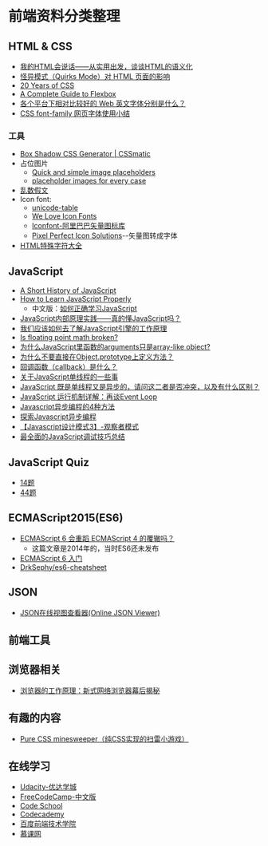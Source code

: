 # 前端资料分类整理

## HTML & CSS

+ [我的HTML会说话——从实用出发，谈谈HTML的语义化](https://segmentfault.com/a/1190000004179484)
+ [怪异模式（Quirks Mode）对 HTML 页面的影响](https://www.ibm.com/developerworks/cn/web/1310_shatao_quirks/)
+ [20 Years of CSS](https://www.w3.org/Style/CSS20/?utm_source=CSS-Weekly&utm_campaign=Issue-244&utm_medium=email)
+ [A Complete Guide to Flexbox](https://css-tricks.com/snippets/css/a-guide-to-flexbox/)
+ [各个平台下相对比较好的 Web 英文字体分别是什么？](https://www.zhihu.com/question/20405658)
+ [CSS font-family 网页字体使用小结](http://moxfive.xyz/2015/12/09/css-font-family/)

### 工具

+ [Box Shadow CSS Generator | CSSmatic](http://www.cssmatic.com/box-shadow)
+ 占位图片
    * [Quick and simple image placeholders](http://placehold.it/)
    * [placeholder images for every case](http://lorempixel.com/)
+ [乱数假文](http://cn.lipsum.com/)
+ Icon font:
    * [unicode-table](https://unicode-table.com/en/)
    * [We Love Icon Fonts](http://weloveiconfonts.com/)
    * [Iconfont-阿里巴巴矢量图标库](http://iconfont.cn/)
    * [Pixel Perfect Icon Solutions](https://icomoon.io/)--矢量图转成字体
+ [HTML特殊字符大全](http://www.grycheng.com/tools/string.html)

## JavaScript

+ [A Short History of JavaScript](https://www.w3.org/community/webed/wiki/A_Short_History_of_JavaScript)
+ [How to Learn JavaScript Properly](http://javascriptissexy.com/how-to-learn-javascript-properly/)
    * 中文版：[如何正确学习JavaScript](http://www.shejidaren.com/how-to-learn-javascript.html?from=androidqq)
+ [JavaScript内部原理实践——真的懂JavaScript吗？](http://www.360doc.com/content/13/1105/19/9200790_326857427.shtml)
+ [我们应该如何去了解JavaScript引擎的工作原理](http://www.nowamagic.net/librarys/veda/detail/1579)
+ [Is floating point math broken?](http://stackoverflow.com/questions/588004/is-floating-point-math-broken)
+ [为什么JavaScript里函数的arguments只是array-like object?](https://www.zhihu.com/question/50803453/answer/122786182)
+ [为什么不要直接在Object.prototype上定义方法？](https://www.zhihu.com/question/26924011)
+ [回调函数（callback）是什么？](https://www.zhihu.com/question/19801131)
+ [关于JavaScript单线程的一些事](https://github.com/JChehe/blog/blob/master/posts/%E5%85%B3%E4%BA%8EJavaScript%E5%8D%95%E7%BA%BF%E7%A8%8B%E7%9A%84%E4%B8%80%E4%BA%9B%E4%BA%8B.md)
+ [JavaScript 既是单线程又是异步的，请问这二者是否冲突，以及有什么区别？](https://www.zhihu.com/question/20866267)
+ [JavaScript 运行机制详解：再谈Event Loop](http://www.ruanyifeng.com/blog/2014/10/event-loop.html)
+ [Javascript异步编程的4种方法](http://www.ruanyifeng.com/blog/2012/12/asynchronous%EF%BC%BFjavascript.html)
+ [探索Javascript异步编程](http://web.jobbole.com/82291/)
+ [【Javascript设计模式3】-观察者模式](http://www.alloyteam.com/2012/10/commonly-javascript-design-pattern-observer-mode/)
+ [最全面的JavaScript调试技巧总结](http://www.codeceo.com/article/javascript-debug-skills.html)

## JavaScript Quiz

+ [14题](http://perfectionkills.com/javascript-quiz/)
+ [44题](http://javascript-puzzlers.herokuapp.com/)

## ECMAScript2015(ES6)

+ [ECMAScript 6 会重蹈 ECMAScript 4 的覆辙吗？](https://www.zhihu.com/question/24715618/answer/34813745)
    * 这篇文章是2014年的，当时ES6还未发布
+ [ECMAScript 6 入门](http://es6.ruanyifeng.com/)
+ [DrkSephy/es6-cheatsheet](https://github.com/DrkSephy/es6-cheatsheet)

## JSON

+ [JSON在线视图查看器(Online JSON Viewer)](http://www.bejson.com/jsonviewernew/)

## 前端工具


## 浏览器相关

+ [浏览器的工作原理：新式网络浏览器幕后揭秘](https://www.html5rocks.com/zh/tutorials/internals/howbrowserswork/)

## 有趣的内容

+ [Pure CSS minesweeper（纯CSS实现的扫雷小游戏）](http://codepen.io/bali_balo/pen/BLJONk?utm_source=CSS-Weekly&utm_campaign=Issue-234&utm_medium=email)

## 在线学习

+ [Udacity-优达学城](https://cn.udacity.com/)
+ [FreeCodeCamp-中文版](https://freecodecamp.cn/)
+ [Code School](https://www.codeschool.com/)
+ [Codecademy](https://www.codecademy.com/learn/all)
+ [百度前端技术学院](http://ife.baidu.com/)
+ [慕课网](http://www.imooc.com/)
